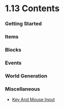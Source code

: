 # 1.13 Contents

### Getting Started

### Items

### Blocks

### Events

### World Generation

### Miscellaneous

- [Key And Mouse Input](https://mod-devcafeteam.github.io/MDC-Modding-Wiki/pages/1_13/miscellaneous/key_mouse_input)
